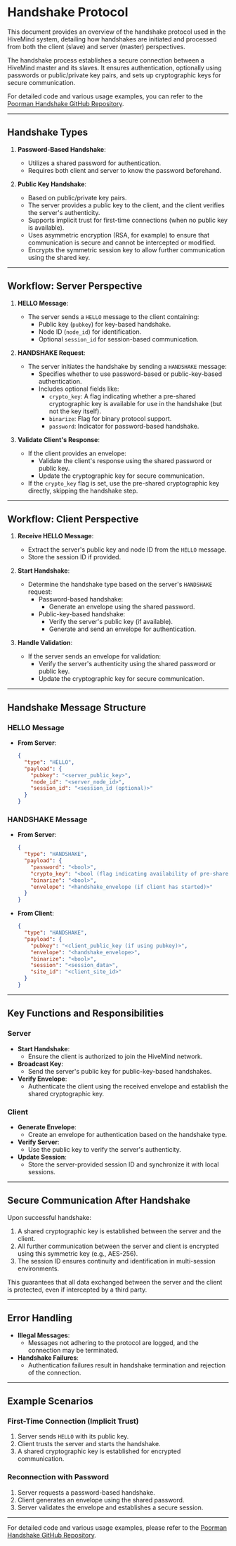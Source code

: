 # Handshake Protocol

This document provides an overview of the handshake protocol used in the HiveMind system, detailing how handshakes are initiated and processed from both the client (slave) and server (master) perspectives.

The handshake process establishes a secure connection between a HiveMind master and its slaves. It ensures authentication, optionally using passwords or public/private key pairs, and sets up cryptographic keys for secure communication.

For detailed code and various usage examples, you can refer to the [Poorman Handshake GitHub Repository](https://github.com/JarbasHiveMind/poorman_handshake).

---

## Handshake Types

1. **Password-Based Handshake**:
   - Utilizes a shared password for authentication.
   - Requires both client and server to know the password beforehand.

2. **Public Key Handshake**:
   - Based on public/private key pairs.
   - The server provides a public key to the client, and the client verifies the server's authenticity.
   - Supports implicit trust for first-time connections (when no public key is available).
   - Uses asymmetric encryption (RSA, for example) to ensure that communication is secure and cannot be intercepted or modified.
   - Encrypts the symmetric session key to allow further communication using the shared key.

---

## Workflow: Server Perspective

1. **HELLO Message**:
   - The server sends a `HELLO` message to the client containing:
     - Public key (`pubkey`) for key-based handshake.
     - Node ID (`node_id`) for identification.
     - Optional `session_id` for session-based communication.

2. **HANDSHAKE Request**:
   - The server initiates the handshake by sending a `HANDSHAKE` message:
     - Specifies whether to use password-based or public-key-based authentication.
     - Includes optional fields like:
       - `crypto_key`: A flag indicating whether a pre-shared cryptographic key is available for use in the handshake (but not the key itself).
       - `binarize`: Flag for binary protocol support.
       - `password`: Indicator for password-based handshake.

3. **Validate Client's Response**:
   - If the client provides an envelope:
     - Validate the client's response using the shared password or public key.
     - Update the cryptographic key for secure communication.
   - If the `crypto_key` flag is set, use the pre-shared cryptographic key directly, skipping the handshake step.

---

## Workflow: Client Perspective

1. **Receive HELLO Message**:
   - Extract the server's public key and node ID from the `HELLO` message.
   - Store the session ID if provided.

2. **Start Handshake**:
   - Determine the handshake type based on the server's `HANDSHAKE` request:
     - Password-based handshake:
       - Generate an envelope using the shared password.
     - Public-key-based handshake:
       - Verify the server's public key (if available).
       - Generate and send an envelope for authentication.

3. **Handle Validation**:
   - If the server sends an envelope for validation:
     - Verify the server's authenticity using the shared password or public key.
     - Update the cryptographic key for secure communication.

---

## Handshake Message Structure

### HELLO Message

- **From Server**:
  ```json
  {
    "type": "HELLO",
    "payload": {
      "pubkey": "<server_public_key>",
      "node_id": "<server_node_id>",
      "session_id": "<session_id (optional)>"
    }
  }
  ```

### HANDSHAKE Message

- **From Server**:
  ```json
  {
    "type": "HANDSHAKE",
    "payload": {
      "password": "<bool>",
      "crypto_key": "<bool (flag indicating availability of pre-shared key)>",
      "binarize": "<bool>",
      "envelope": "<handshake_envelope (if client has started)>"
    }
  }
  ```

- **From Client**:
  ```json
  {
    "type": "HANDSHAKE",
    "payload": {
      "pubkey": "<client_public_key (if using pubkey)>",
      "envelope": "<handshake_envelope>",
      "binarize": "<bool>",
      "session": "<session_data>",
      "site_id": "<client_site_id>"
    }
  }
  ```

---

## Key Functions and Responsibilities

### Server
- **Start Handshake**:
  - Ensure the client is authorized to join the HiveMind network.
- **Broadcast Key**:
  - Send the server's public key for public-key-based handshakes.
- **Verify Envelope**:
  - Authenticate the client using the received envelope and establish the shared cryptographic key.

### Client
- **Generate Envelope**:
  - Create an envelope for authentication based on the handshake type.
- **Verify Server**:
  - Use the public key to verify the server's authenticity.
- **Update Session**:
  - Store the server-provided session ID and synchronize it with local sessions.

---

## Secure Communication After Handshake

Upon successful handshake:
1. A shared cryptographic key is established between the server and the client.
2. All further communication between the server and client is encrypted using this symmetric key (e.g., AES-256).
3. The session ID ensures continuity and identification in multi-session environments.

This guarantees that all data exchanged between the server and the client is protected, even if intercepted by a third party.

---

## Error Handling

- **Illegal Messages**:
  - Messages not adhering to the protocol are logged, and the connection may be terminated.
- **Handshake Failures**:
  - Authentication failures result in handshake termination and rejection of the connection.

---

## Example Scenarios

### First-Time Connection (Implicit Trust)
1. Server sends `HELLO` with its public key.
2. Client trusts the server and starts the handshake.
3. A shared cryptographic key is established for encrypted communication.

### Reconnection with Password
1. Server requests a password-based handshake.
2. Client generates an envelope using the shared password.
3. Server validates the envelope and establishes a secure session.

---

For detailed code and various usage examples, please refer to the [Poorman Handshake GitHub Repository](https://github.com/JarbasHiveMind/poorman_handshake).
